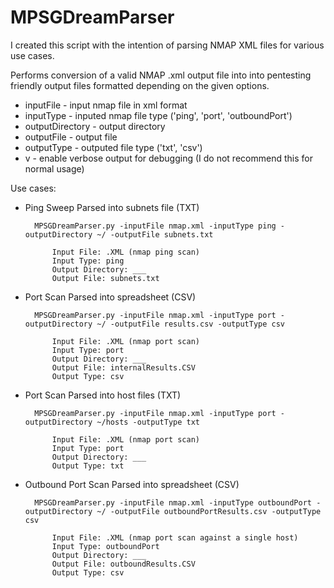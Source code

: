 # MPSGDreamParser

I created this script with the intention of parsing NMAP XML files for various use cases. 

Performs conversion of a valid NMAP .xml output file into into pentesting friendly output files formatted depending on the given options.
- inputFile - input nmap file in xml format
- inputType - inputed nmap file type ('ping', 'port', 'outboundPort')
- outputDirectory - output directory
- outputFile - output file
- outputType - outputed file type ('txt', 'csv')
- v - enable verbose output for debugging (I do not recommend this for normal usage)

Use cases:
- Ping Sweep Parsed into subnets file (TXT)
    
        MPSGDreamParser.py -inputFile nmap.xml -inputType ping -outputDirectory ~/ -outputFile subnets.txt
        
            Input File: .XML (nmap ping scan)
            Input Type: ping
            Output Directory: ___
            Output File: subnets.txt
- Port Scan Parsed into spreadsheet (CSV)
    
        MPSGDreamParser.py -inputFile nmap.xml -inputType port -outputDirectory ~/ -outputFile results.csv -outputType csv

            Input File: .XML (nmap port scan)
            Input Type: port
            Output Directory: ___
            Output File: internalResults.CSV
            Output Type: csv
- Port Scan Parsed into host files (TXT)

        MPSGDreamParser.py -inputFile nmap.xml -inputType port -outputDirectory ~/hosts -outputType txt

            Input File: .XML (nmap port scan)
            Input Type: port
            Output Directory: ___
            Output Type: txt
- Outbound Port Scan Parsed into spreadsheet (CSV)

        MPSGDreamParser.py -inputFile nmap.xml -inputType outboundPort -outputDirectory ~/ -outputFile outboundPortResults.csv -outputType csv
    
            Input File: .XML (nmap port scan against a single host)
            Input Type: outboundPort
            Output Directory: ___
            Output File: outboundResults.CSV
            Output Type: csv

